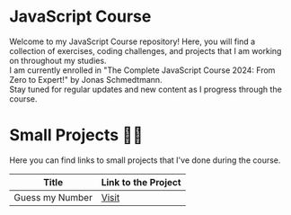 # JavaScript Course

Welcome to my JavaScript Course repository! Here, you will find a collection of exercises, coding challenges, and projects that I am working on throughout my studies.
<br>
I am currently enrolled in "The Complete JavaScript Course 2024: From Zero to Expert!" by Jonas Schmedtmann.
<br>
Stay tuned for regular updates and new content as I progress through the course.

# Small Projects 👨‍💻

Here you can find links to small projects that I've done during the course.

| Title           | Link to the Project                               |
| --------------- | ------------------------------------------------- |
| Guess my Number | [Visit](https://javascript-course-7o8.pages.dev/) |
